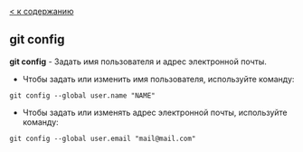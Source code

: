 [< к содержанию](./readme.md)

## git config

**git config** - Задать имя пользователя и адрес электронной почты.

* Чтобы задать или изменить имя пользователя, используйте команду: 

```bash=
git config --global user.name "NAME"
```
* Чтобы задать или изменять адрес электронной почты, используйте команду: 

```bash=
git config --global user.email "mail@mail.com"
```